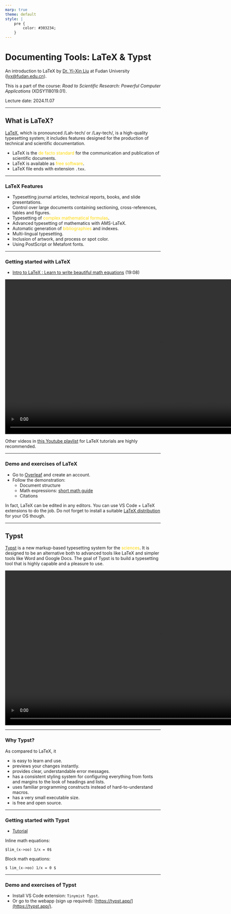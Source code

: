 ```yaml
---
marp: true
theme: default
style: |
    pre {
        color: #303234;
    }
---
```


<!--
backgroundColor: #191a2e
color: skyblue
-->
# Documenting Tools: LaTeX & Typst

An introduction to LaTeX by [Dr. Yi-Xin Liu](http://www.yxliu.group) at Fudan University (lyx@fudan.edu.cn).

This is a part of the course: *Road to Scientific Research: Powerful Computer Applications* (XDSY118019.01).

Lecture date: 2024.11.07

---

<!-- _paginate: true -->
## What is LaTeX?

[LaTeX](https://www.latex-project.org/), which is pronounced /Lah-tech/ or /Lay-tech/, is a high-quality typesetting system; it includes features designed for the production of technical and scientific documentation.

- LaTeX is the <span style=color:gold>de facto standard</span> for the communication and publication of scientific documents.
- LaTeX is available as <span style=color:gold>free software</span>.
- LaTeX file ends with extension `.tex`.

---

### LaTeX Features

- Typesetting journal articles, technical reports, books, and slide presentations.
- Control over large documents containing sectioning, cross-references, tables and figures.
- Typesetting of <span style=color:gold>complex mathematical formulas</span>.
- Advanced typesetting of mathematics with AMS-LaTeX.
- Automatic generation of <span style=color:gold>bibliographies</span> and indexes.
- Multi-lingual typesetting.
- Inclusion of artwork, and process or spot color.
- Using PostScript or Metafont fonts.

---

### Getting started with LaTeX

- [Intro to LaTeX : Learn to write beautiful math equations](https://youtu.be/Jp0lPj2-DQA) (19:08)

<video height="500" controls>
    <source src="latex.mp4">
</video>

Other videos in [this Youtube playlist](https://youtube.com/playlist?list=PLHXZ9OQGMqxcWWkx2DMnQmj5os2X5ZR73) for LaTeX tutorials are highly recommended.

---

### Demo and exercises of LaTeX

- Go to [Overleaf](https://www.overleaf.com/) and create an account.
- Follow the demonstration:
  - Document structure
  - Math expressions: [short math guide](http://tug.ctan.org/info/short-math-guide/short-math-guide.pdf)
  - Citations

In fact, LaTeX can be edited in any editors. You can use VS Code + LaTeX extensions to do the job. Do not forget to install a suitable [LaTeX distribution](https://www.latex-project.org/get/#tex-distributions) for your OS though.

---

## Typst

[Typst](https://typst.app/) is a new markup-based typesetting system for the <span style=color:gold>sciences</span>. It is designed to be an alternative both to advanced tools like LaTeX and simpler tools like Word and Google Docs. The goal of Typst is to build a typesetting tool that is highly capable and a pleasure to use.

<video height="500" controls>
    <source src="typst.webm">
</video>

---

### Why Typst?

As compared to LaTeX, it

- is easy to learn and use.
- previews your changes instantly.
- provides clear, understandable error messages.
- has a consistent styling system for configuring everything from fonts and margins to the look of headings and lists.
- uses familiar programming constructs instead of hard-to-understand macros.
- has a very small executable size.
- is free and open source.

---

### Getting started with Typst

- [Tutorial](https://typst.app/docs/tutorial/)

Inline math equations:

```typst
$lim_(x->oo) 1/x = 0$
```

Block math equations:

```typst
$ lim_(x->oo) 1/x = 0 $
```

---

### Demo and exercises of Typst

- Install VS Code extension: `Tinymist Typst`.
- Or go to the webapp (sign up required): [https://typst.app/](https://typst.app/).